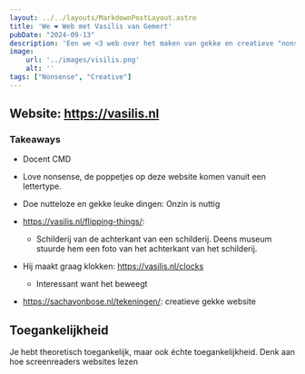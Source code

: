 ```yaml
---
layout: ../../layouts/MarkdownPostLayout.astro
title: 'We ❤️ Web met Vasilis van Gemert'
pubDate: "2024-09-13"
description: 'Een we <3 web over het maken van gekke en creatieve "nonsense"'
image:
    url: '../images/visilis.png'
    alt: ''
tags: ["Nonsense", "Creative"]
---
```



## Website: https://vasilis.nl

### Takeaways

- Docent CMD

- Love nonsense, de poppetjes op deze website komen vanuit een lettertype.

- Doe nutteloze en gekke leuke dingen: Onzin is nuttig

- https://vasilis.nl/flipping-things/:
  - Schilderij van de achterkant van een schilderij. Deens museum stuurde hem een foto van het achterkant van het schilderij.

- Hij maakt graag klokken: https://vasilis.nl/clocks
  - Interessant want het beweegt

- https://sachavonbose.nl/tekeningen/: creatieve gekke website

## Toegankelijkheid

Je hebt theoretisch toegankelijk, maar ook échte toegankelijkheid. Denk aan hoe screenreaders websites lezen